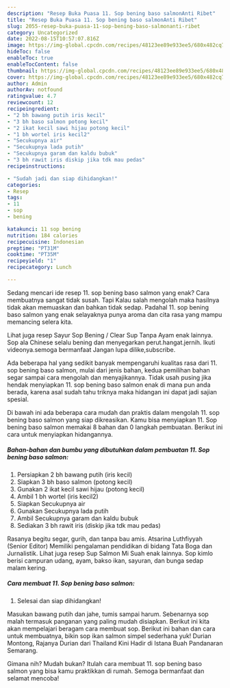 ```yaml
---
description: "Resep Buka Puasa 11. Sop bening baso salmonAnti Ribet"
title: "Resep Buka Puasa 11. Sop bening baso salmonAnti Ribet"
slug: 2055-resep-buka-puasa-11-sop-bening-baso-salmonanti-ribet
category: Uncategorized
date: 2022-08-15T10:57:07.816Z
image: https://img-global.cpcdn.com/recipes/48123ee89e933ee5/680x482cq70/11-sop-bening-baso-salmon-foto-resep-utama.jpg
hideToc: false
enableToc: true
enableTocContent: false
thumbnail: https://img-global.cpcdn.com/recipes/48123ee89e933ee5/680x482cq70/11-sop-bening-baso-salmon-foto-resep-utama.jpg
cover: https://img-global.cpcdn.com/recipes/48123ee89e933ee5/680x482cq70/11-sop-bening-baso-salmon-foto-resep-utama.jpg
author: Admin
authorAv: notfound
ratingvalue: 4.7
reviewcount: 12
recipeingredient:
- "2 bh bawang putih iris kecil"
- "3 bh baso salmon potong kecil"
- "2 ikat kecil sawi hijau potong kecil"
- "1 bh wortel iris kecil2"
- "Secukupnya air"
- "Secukupnya lada putih"
- "Secukupnya garam dan kaldu bubuk"
- "3 bh rawit iris diskip jika tdk mau pedas"
recipeinstructions:

- "Sudah jadi dan siap dihidangkan!"
categories:
- Resep
tags:
- 11
- sop
- bening

katakunci: 11 sop bening 
nutrition: 184 calories
recipecuisine: Indonesian
preptime: "PT31M"
cooktime: "PT35M"
recipeyield: "1"
recipecategory: Lunch

---
```



Sedang mencari ide resep 11. sop bening baso salmon yang enak? Cara membuatnya sangat tidak susah. Tapi Kalau salah mengolah maka hasilnya tidak akan memuaskan dan bahkan tidak sedap. Padahal 11. sop bening baso salmon yang enak selayaknya punya aroma dan cita rasa yang mampu memancing selera kita.


Lihat juga resep Sayur Sop Bening / Clear Sup Tanpa Ayam enak lainnya. Sop ala Chinese selalu bening dan menyegarkan perut.hangat.jernih. Ikuti videonya.semoga bermanfaat Jangan lupa dilike,subscribe.

Ada beberapa hal yang sedikit banyak mempengaruhi kualitas rasa dari 11. sop bening baso salmon, mulai dari jenis bahan, kedua pemilihan bahan segar sampai cara mengolah dan menyajikannya. Tidak usah pusing jika hendak menyiapkan 11. sop bening baso salmon enak di mana pun anda berada, karena asal sudah tahu triknya maka hidangan ini dapat jadi sajian spesial.


Di bawah ini ada beberapa cara mudah dan praktis dalam mengolah 11. sop bening baso salmon yang siap dikreasikan. Kamu bisa menyiapkan 11. Sop bening baso salmon memakai 8 bahan dan 0 langkah pembuatan. Berikut ini cara untuk menyiapkan hidangannya.

<!--inarticleads1-->

##### Bahan-bahan dan bumbu yang dibutuhkan dalam pembuatan 11. Sop bening baso salmon:

1. Persiapkan 2 bh bawang putih (iris kecil)
1. Siapkan 3 bh baso salmon (potong kecil)
1. Gunakan 2 ikat kecil sawi hijau (potong kecil)
1. Ambil 1 bh wortel (iris kecil2)
1. Siapkan Secukupnya air
1. Gunakan Secukupnya lada putih
1. Ambil Secukupnya garam dan kaldu bubuk
1. Sediakan 3 bh rawit iris (diskip jika tdk mau pedas)


Rasanya begitu segar, gurih, dan tanpa bau amis. Atsarina Luthfiyyah (Senior Editor) Memiliki pengalaman pendidikan di bidang Tata Boga dan Jurnalistik. Lihat juga resep Sup Salmon Mi Suah enak lainnya. Sop kimlo berisi campuran udang, ayam, bakso ikan, sayuran, dan bunga sedap malam kering. 

<!--inarticleads2-->

##### Cara membuat 11. Sop bening baso salmon:


1. Selesai dan siap dihidangkan!

Masukan bawang putih dan jahe, tumis sampai harum. Sebenarnya sop malah termasuk panganan yang paling mudah disiapkan. Berikut ini kita akan mempelajari beragam cara membuat sop. Berikut ini bahan dan cara untuk membuatnya, bikin sop ikan salmon simpel sederhana yuk! Durian Montong, Rajanya Durian dari Thailand Kini Hadir di Istana Buah Pandanaran Semarang. 

Gimana nih? Mudah bukan? Itulah cara membuat 11. sop bening baso salmon yang bisa kamu praktikkan di rumah. Semoga bermanfaat dan selamat mencoba!
